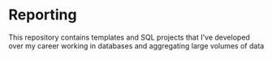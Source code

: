 # Reporting

This repository contains templates and SQL projects that I've developed over my career working in databases and aggregating large volumes of data

